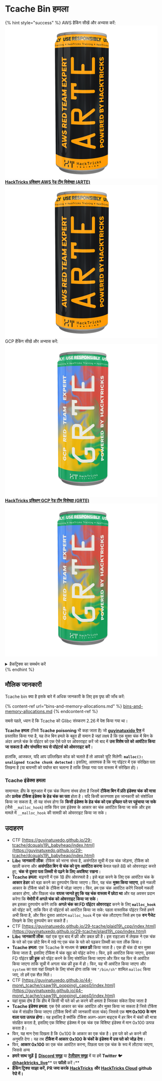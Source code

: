 # Tcache Bin हमला

{% hint style="success" %}
AWS हैकिंग सीखें और अभ्यास करें:<img src="/.gitbook/assets/arte.png" alt="" data-size="line">[**HackTricks प्रशिक्षण AWS रेड टीम विशेषज्ञ (ARTE)**](https://training.hacktricks.xyz/courses/arte)<img src="/.gitbook/assets/arte.png" alt="" data-size="line">\
GCP हैकिंग सीखें और अभ्यास करें: <img src="/.gitbook/assets/grte.png" alt="" data-size="line">[**HackTricks प्रशिक्षण GCP रेड टीम विशेषज्ञ (GRTE)**<img src="/.gitbook/assets/grte.png" alt="" data-size="line">](https://training.hacktricks.xyz/courses/grte)

<details>

<summary>हैकट्रिक्स का समर्थन करें</summary>

* [**सदस्यता योजनाएं**](https://github.com/sponsors/carlospolop) की जाँच करें!
* **शामिल हों** 💬 [**डिस्कॉर्ड समूह**](https://discord.gg/hRep4RUj7f) या [**टेलीग्राम समूह**](https://t.me/peass) या हमें **ट्विटर** 🐦 [**@hacktricks\_live**](https://twitter.com/hacktricks\_live)** पर फॉलो** करें।
* **हैकिंग ट्रिक्स साझा करें** द्वारा **पीआर जमा करके** [**HackTricks**](https://github.com/carlospolop/hacktricks) और [**HackTricks Cloud**](https://github.com/carlospolop/hacktricks-cloud) github रेपो में।

</details>
{% endhint %}

## मौलिक जानकारी

Tcache bin क्या है इसके बारे में अधिक जानकारी के लिए इस पृष्ठ की जाँच करें:

{% content-ref url="bins-and-memory-allocations.md" %}
[bins-and-memory-allocations.md](bins-and-memory-allocations.md)
{% endcontent-ref %}

सबसे पहले, ध्यान दें कि Tcache को Glibc संस्करण 2.26 में पेश किया गया था।

**Tcache हमला** (जिसे **Tcache poisoning** भी कहा जाता है) जो [**guyinatuxido पेज**](https://guyinatuxedo.github.io/29-tcache/tcache\_explanation/index.html) में प्रस्तावित किया गया है, यह तेज बिन हमले के बहुत ही समान है जहां लक्ष्य है कि एक मुक्त चंक में बिन के अंदर अगले चंक के पॉइंटर को एक ऐसे पते पर ओवरराइट करें जो बाद में **उस विशेष पते को आवंटित किया जा सकता है और संभावित रूप से पॉइंटर्स को ओवरराइट करें**।

हालांकि, आजकल, यदि आप उल्लिखित कोड को चलाते हैं तो आपको त्रुटि मिलेगी: **`malloc(): unaligned tcache chunk detected`**। इसलिए, आवश्यक है कि नए पॉइंटर में एक संरेखित पता लिखना है (या बायनरी को पर्याप्त बार चलाना है ताकि लिखा गया पता वास्तव में संरेखित हो)।

### Tcache इंडेक्स हमला

सामान्यत: हीप के शुरुआत में एक चंक मिलना संभव होता है जिसमें **टीकैश बिन में प्रति इंडेक्स चंक की मात्रा** और **प्रत्येक टीकैश इंडेक्स के हेड चंक का पता** होता है। यदि किसी कारणवश इस जानकारी को संशोधित किया जा सकता है, तो यह संभव होगा कि **किसी इंडेक्स के हेड चंक को एक इच्छित पते पर पहुंचाया जा सके** (जैसे `__malloc_hook`) ताकि फिर उस इंडेक्स के आकार का चंक आवंटित किया जा सके और इस मामले में `__malloc_hook` की सामग्री को ओवरराइट किया जा सके।

## उदाहरण

* CTF [https://guyinatuxedo.github.io/29-tcache/dcquals19\_babyheap/index.html](https://guyinatuxedo.github.io/29-tcache/dcquals19\_babyheap/index.html)
* **Libc जानकारी लीक**: टीकैश को भरना संभव है, असंगठित सूची में एक चंक जोड़ना, टीकैश को खाली करना और **असंगठित बिन से चंक को पुनः आवंटित करना** केवल पहले 8B को ओवरराइट करते हुए, **चंक से दूसरा पता लिब्सी से पढ़ने के लिए अवशिष्ट रखना**।
* **Tcache हमला**: बाइनरी में एक 1B हीप ओवरफ्लो है। इसे बड़ा करने के लिए एक आवंटित चंक के **आकार हेडर** को बड़ा करने का दुरुपयोग किया जाएगा। फिर, यह चंक **मुक्त किया जाएगा**, इसे नकली आकार के टीकैश चंकों के टीकैश में जोड़ा जाएगा। फिर, हम एक चंक आवंटित करेंगे जिसमें नकली आकार होगा, और पिछला चंक **वापस जानते हुए कि यह चंक वास्तव में छोटा था** और यह अवसर प्रदान करेगा कि **मेमोरी में अगले चंक को ओवरराइट किया जा सके**।\
हम इसका दुरुपयोग करेंगे ताकि **अगले चंक का FD पॉइंटर ओवरराइट** करने के लिए **`malloc_hook`** को पॉइंट करें, ताकि फिर दो पॉइंटर्स को आवंटित किया जा सके: पहला वास्तविक पॉइंटर जिसे हमने अभी किया है, और फिर दूसरा आवंटन `malloc_hook` में एक चंक लौटाएगा जिसे हम एक **वन गैजेट** लिखने के लिए दुरुपयोग कर सकते हैं।
* CTF [https://guyinatuxedo.github.io/29-tcache/plaid19\_cpp/index.html](https://guyinatuxedo.github.io/29-tcache/plaid19\_cpp/index.html)
* **Libc जानकारी लीक**: यहां एक यूज बाद में फ्री और डबल फ्री है। इस राइटअप में लेखक ने एक चंक के पते को एक छोटे बिन में रखे गए एक चंक के पते को पढ़कर लिब्सी का पता लीक किया।
* **Tcache हमला**: एक Tcache के माध्यम से **डबल फ्री** किया जाता है। एक ही चंक दो बार मुक्त किया जाता है, इसलिए टीकैश में चंक खुद को पॉइंट करेगा। फिर, इसे आवंटित किया जाएगा, इसका FD पॉइंटर **फ्री हुक** को पॉइंट करने के लिए संशोधित किया जाएगा और फिर यह फिर से आवंटित किया जाएगा ताकि सूची में अगला चंक फ्री हुक में हो। फिर, यह भी आवंटित किया जाएगा और `system` का पता यहां लिखने के लिए संभव होगा ताकि जब `"/bin/sh"` शामिल `malloc` किया जाए, तो हमें एक शैल मिले।
* CTF [https://guyinatuxedo.github.io/44-more\_tcache/csaw19\_popping\_caps0/index.html](https://guyinatuxedo.github.io/44-more\_tcache/csaw19\_popping\_caps0/index.html)
* यहां मुख्य दोष है कि हीप में किसी भी पते को `फ्री` करने की क्षमता है जिसका संकेत दिया जाता है
* **Tcache इंडेक्स हमला**: एक ऐसे आकार का चंक आवंटित और मुक्त किया जा सकता है जिसे टीकैश चंक में संग्रहीत किया जाएगा (टीकैश बिनों की जानकारी वाला चंक) जिससे एक **मान 0x100 के मान वाला पता उत्पन्न होगा**। यह इसलिए है क्योंकि टीकैश अलग-अलग बाइट्स में हर बिन में चंकों की मात्रा संग्रहित करता है, इसलिए एक विशिष्ट इंडेक्स में एक चंक एक विशिष्ट इंडेक्स में मान 0x100 उत्पन्न करता है।
* फिर, यह मान ऐसा दिखता है कि 0x100 के आकार का एक चंक है। इस पते को `फ्री` करने की अनुमति देगा। यह तब **टीकैश में आकार 0x100 के चंकों के इंडेक्स में उस पते को जोड़ देगा**।
* फिर, **आकार 0x100** का एक चंक आवंटित करना, पिछला पता एक चंक के रूप में लौटाया जाएगा, जिससे अन्य
* **हमारे साथ जुड़ें** 💬 [**Discord समूह**](https://discord.gg/hRep4RUj7f) या [**टेलीग्राम समूह**](https://t.me/peass) में या हमें **Twitter** 🐦 [**@hacktricks\_live**](https://twitter.com/hacktricks\_live)** पर **फॉलो** करें।**
* **हैकिंग ट्रिक्स साझा करें, PR जमा करके** [**HackTricks**](https://github.com/carlospolop/hacktricks) **और** [**HackTricks Cloud**](https://github.com/carlospolop/hacktricks-cloud) **github रेपो में।**
